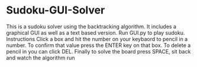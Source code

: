 # Sudoku-GUI-Solver
This is a sudoku solver using the backtracking algorithm. It includes a graphical GUI as well as a text based version.  Run GUI.py to play sudoku.
Instructions
Click a box and hit the number on your keybaord to pencil in a number. To confirm that value press the ENTER key on that box. To delete a pencil in you can click DEL. Finally to solve the board press SPACE, sit back and watch the algorithm run
